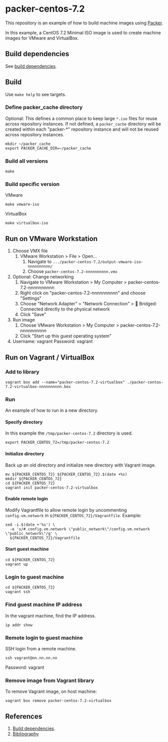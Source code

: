 # packer-centos-7.2

This repository is an example of how to build machine images using [Packer](https://www.packer.io/).

In this example, a 
CentOS 7.2 Minimal ISO image 
is used to create machine images for VMware and VirtualBox.

## Build dependencies

See [build dependencies](https://github.com/docktermj/KnowledgeBase/blob/master/build-dependencies/packer.md).

## Build

Use `make help` to see targets.

### Define packer_cache directory

Optional: This defines a common place to keep large `*.iso` files for reuse across repository instances.
If not defined, a `packer_cache` directory will be created within each "packer-*" repository instance
and will not be reused across repository instances.

```console
mkdir ~/packer_cache
export PACKER_CACHE_DIR=~/packer_cache
```

### Build all versions

```console
make
```

### Build specific version

VMware

```console
make vmware-iso
```

VirtualBox

```console
make virtualbox-iso
```

## Run on VMware Workstation

1. Choose VMX file
   1. VMware Workstation > File > Open...
      1. Navigate to `.../packer-centos-7.2/output-vmware-iso-nnnnnnnnnn/`
      1. Choose `packer-centos-7.2-nnnnnnnnnn.vmx`
1. Optional: Change networking
   1. Navigate to VMware Workstation > My Computer > packer-centos-7.2-nnnnnnnnnn
   1. Right click on "packer-centos-7.2-nnnnnnnnnn" and choose "Settings"
   1. Choose "Network Adapter" > "Network Connection" > :radio_button: Bridged: Connected directly to the physical network
   1. Click "Save"
1. Run image
   1. Choose VMware Workstation > My Computer > packer-centos-7.2-nnnnnnnnnn
   1. Click "Start up this guest operating system"
1. Username: vagrant  Password: vagrant

## Run on Vagrant / VirtualBox

### Add to library

```console
vagrant box add --name="packer-centos-7.2-virtualbox" ./packer-centos-7.2-virtualbox-nnnnnnnnnn.box
```

### Run

An example of how to run in a new directory.

#### Specify directory

In this example the `/tmp/packer-centos-7.2` directory is used.

```console
export PACKER_CENTOS_72=/tmp/packer-centos-7.2
```

#### Initialize directory

Back up an old directory and initialize new directory with Vagrant image.

```console
mv ${PACKER_CENTOS_72} ${PACKER_CENTOS_72}.$(date +%s)
mkdir ${PACKER_CENTOS_72}
cd ${PACKER_CENTOS_72}
vagrant init packer-centos-7.2-virtualbox
```

#### Enable remote login

Modify Vagrantfile to allow remote login by
uncommenting `config.vm.network` in `${PACKER_CENTOS_72}/Vagrantfile`. 
Example:

```console
sed -i.$(date +'%s') \
  -e 's/# config.vm.network \"public_network\"/config.vm.network \"public_network\"/g' \
  ${PACKER_CENTOS_72}/Vagrantfile
```

#### Start guest machine

```console
cd ${PACKER_CENTOS_72}
vagrant up
```

### Login to guest machine

```console
cd ${PACKER_CENTOS_72}
vagrant ssh
```

### Find guest machine IP address

In the vagrant machine, find the IP address.

```console
ip addr show
```

### Remote login to guest machine

SSH login from a remote machine.

```console
ssh vagrant@nn.nn.nn.nn
```

Password: vagrant

### Remove image from Vagrant library

To remove Vagrant image, on host machine:

```console
vagrant box remove packer-centos-7.2-virtualbox
```

## References
1. [Build dependencies](https://github.com/docktermj/KnowledgeBase/blob/master/build-dependencies/packer.md).
1. [Bibliography](https://github.com/docktermj/KnowledgeBase/blob/master/bibliography/packer.md)
